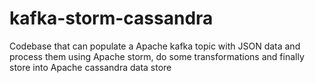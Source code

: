 # kafka-storm-cassandra
Codebase that can populate a Apache kafka topic with JSON data and process them using Apache storm, do some transformations and finally store into Apache cassandra data store
